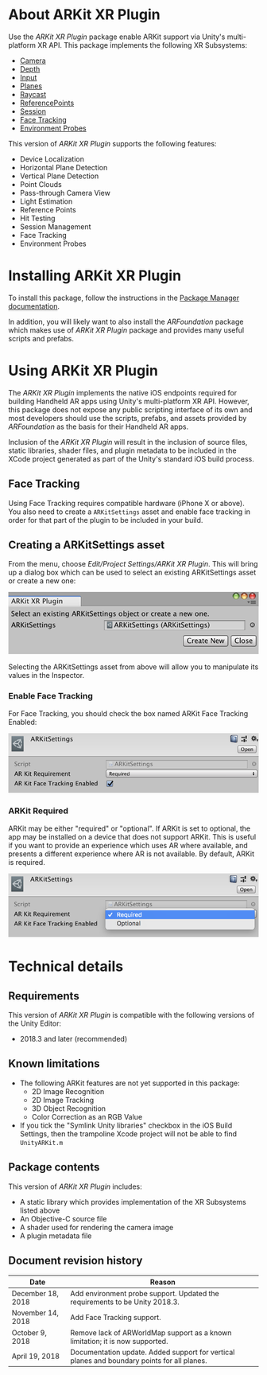 # About ARKit XR Plugin

Use the *ARKit XR Plugin* package enable ARKit support via Unity's multi-platform XR API. This package implements the following XR Subsystems:

* [Camera](https://docs.unity3d.com/2018.1/Documentation/ScriptReference/Experimental.XR.XRCameraSubsystem.html)
* [Depth](https://docs.unity3d.com/2018.1/Documentation/ScriptReference/Experimental.XR.XRDepthSubsystem.html)
* [Input](https://docs.unity3d.com/2018.1/Documentation/ScriptReference/Experimental.XR.XRInputSubsystem.html)
* [Planes](https://docs.unity3d.com/2018.1/Documentation/ScriptReference/Experimental.XR.XRPlaneSubsystem.html)
* [Raycast](https://docs.unity3d.com/2018.1/Documentation/ScriptReference/Experimental.XR.XRRaycastSubsystem.html)
* [ReferencePoints](https://docs.unity3d.com/2018.1/Documentation/ScriptReference/Experimental.XR.XRReferencePointSubsystem.html)
* [Session](https://docs.unity3d.com/2018.1/Documentation/ScriptReference/Experimental.XR.XRSessionSubsystem.html)
* [Face Tracking](https://docs.unity3d.com/Packages/com.unity.xr.facesubsystem@1.0/manual/index.html)
* [Environment Probes](https://docs.unity3d.com/Packages/com.unity.xr.environmentprobesubsystem@1.0/manual/index.html)

This version of *ARKit XR Plugin* supports the following features:

* Device Localization
* Horizontal Plane Detection
* Vertical Plane Detection
* Point Clouds
* Pass-through Camera View
* Light Estimation
* Reference Points
* Hit Testing
* Session Management
* Face Tracking
* Environment Probes

# Installing ARKit XR Plugin

To install this package, follow the instructions in the [Package Manager documentation](https://docs.unity3d.com/Packages/com.unity.package-manager-ui@latest/index.html).

In addition, you will likely want to also install the *ARFoundation* package which makes use of *ARKit XR Plugin* package and provides many useful scripts and prefabs.

# Using ARKit XR Plugin

The *ARKit XR Plugin* implements the native iOS endpoints required for building Handheld AR apps using Unity's multi-platform XR API. However, this package does not expose any public scripting interface of its own and most developers should use the scripts, prefabs, and assets provided by *ARFoundation* as the basis for their Handheld AR apps.

Inclusion of the *ARKit XR Plugin* will result in the inclusion of source files, static libraries, shader files, and plugin metadata to be included in the XCode project generated as part of the Unity's standard iOS build process.

## Face Tracking
Using Face Tracking requires compatible hardware (iPhone X or above).  You also need to create a `ARKitSettings` asset and enable face tracking in order for that part of the plugin to be included in your build.

## Creating a ARKitSettings asset
From the menu, choose _Edit/Project Settings/ARKit XR Plugin_.  This will bring up a dialog box which can be used to select an existing ARKitSettings asset or create a new one:

![alt text](images/create_arkitsettings_dialog.png "ARKitSettings dialog")

Selecting the ARKitSettings asset from above will allow you to manipulate its values in the Inspector.

### Enable Face Tracking
For Face Tracking, you should check the box named ARKit Face Tracking Enabled:

![alt text](images/arkitsettings_inspector.png "ARKitSettings Inspector Face Tracking")

### ARKit Required
ARKit may be either "required" or "optional". If ARKit is set to optional, the app may be installed on a device that does not support ARKit. This is useful if you want to provide an experience which uses AR where available, and presents a different experience where AR is not available. By default, ARKit is required.

![alt text](images/arkitsettings_inspector2.png "ARKitSettings Inspector ARKit Required")


# Technical details
## Requirements

This version of *ARKit XR Plugin* is compatible with the following versions of the Unity Editor:

* 2018.3 and later (recommended)

## Known limitations

* The following ARKit features are not yet supported in this package:
    * 2D Image Recognition
    * 2D Image Tracking
    * 3D Object Recognition
    * Color Correction as an RGB Value
* If you tick the "Symlink Unity libraries" checkbox in the iOS Build Settings, then the trampoline Xcode project will not be able to find `UnityARKit.m`

## Package contents

This version of *ARKit XR Plugin* includes:

* A static library which provides implementation of the XR Subsystems listed above
* An Objective-C source file
* A shader used for rendering the camera image
* A plugin metadata file

## Document revision history
|Date|Reason|
|---|---|
|December 18, 2018|Add environment probe support. Updated the requirements to be Unity 2018.3.|
|November 14, 2018|Add Face Tracking support.|
|October 9, 2018|Remove lack of ARWorldMap support as a known limitation; it is now supported.|
|April 19, 2018|Documentation update. Added support for vertical planes and boundary points for all planes.|

